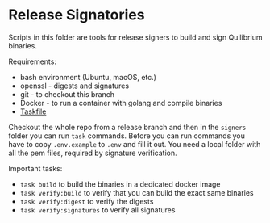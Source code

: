 # Release Signatories

Scripts in this folder are tools for release signers to build and sign Quilibrium binaries.

Requirements:
- bash environment (Ubuntu, macOS, etc.)
- openssl - digests and signatures
- git - to checkout this branch
- Docker - to run a container with golang and compile binaries
- [Taskfile](https://taskfile.dev/installation/)

Checkout the whole repo from a release branch and then in the `signers` folder you can run `task` commands. Before you
can run commands you have to copy `.env.example` to `.env` and fill it out. You need a local folder with all the pem
files, required by signature verification.

Important tasks:
- `task build` to build the binaries in a dedicated docker image
- `task verify:build` to verify that you can build the exact same binaries
- `task verify:digest` to verify the digests
- `task verify:signatures` to verify all signatures

